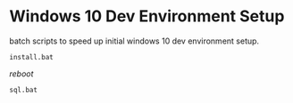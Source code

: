 # Windows 10 Dev Environment Setup

batch scripts to speed up initial windows 10 dev environment setup.

```
install.bat
```

*reboot*

```
sql.bat
```